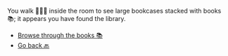 You walk 🚶🏻‍♂️ inside the room to see large bookcases stacked with books 📚; it appears you have found the library. 

- [Browse through the books 📚](5-CA.md)
- [Go back 🔙](3-A.md)